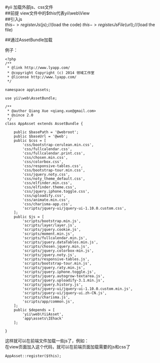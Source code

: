 #yii 加载外部js、css文件  
##前提
view文件中的$this代表yii\web\View  
##引入js  
		$this->registerJs($js);//(load the code)
		$this->registerJsFile($url);//(load the file)




##通过AssetBundle加载

例子：  

	<?php
	/**
	 * @link http://www.lyapp.com/
	 * @copyright Copyright (c) 2014 领域工作室
	 * @license http://www.lyapp.com/
	 */
	
	namespace app\assets;
	
	use yii\web\AssetBundle;
	
	/**
	 * @author Qiang Xue <qiang.xue@gmail.com>
	 * @since 2.0
	 */
	class AppAsset extends AssetBundle {
	
	    public $basePath = '@webroot';
	    public $baseUrl = '@web';
	    public $css = [
	        'css/bootstrap-cerulean.min.css',
	        'css/fullcalendar.css',
	        'css/fullcalendar.print.css',
	        'css/chosen.min.css',
	        'css/colorbox.css',
	        'css/responsive-tables.css',
	        'css/bootstrap-tour.min.css',
	        'css/jquery.noty.css',
	        'css/noty_theme_default.css',
	        'css/elfinder.min.css',
	        'css/elfinder.theme.css',
	        'css/jquery.iphone.toggle.css',
	        'css/uploadify.css',
	        'css/animate.min.css',
	        'css/charisma-app.css',
	        'scripts/jquery-ui/jquery-ui-1.10.0.custom.css',
	    ];
	    public $js = [
	        'scripts/bootstrap.min.js',
	        'scripts/layer/layer.js',
	        'scripts/jquery.cookie.js',
	        'scripts/moment.min.js',
	        'scripts/fullcalendar.min.js',
	        'scripts/jquery.dataTables.min.js',
	        'scripts/chosen.jquery.min.js',
	        'scripts/jquery.colorbox-min.js',
	        'scripts/jquery.noty.js',
	        'scripts/responsive-tables.js',
	        'scripts/bootstrap-tour.min.js',
	        'scripts/jquery.raty.min.js',
	        'scripts/jquery.iphone.toggle.js',
	        'scripts/jquery.autogrow-textarea.js',
	        'scripts/jquery.uploadify-3.1.min.js',
	        'scripts/jquery.history.js',
	        'scripts/jquery-ui/jquery-ui-1.10.0.custom.min.js',
	        'scripts/jquery-ui/jquery-ui.zh-CN.js',
	        'scripts/charisma.js',
	        'scripts/app/common.js',
	    ];
	    public $depends = [
	        'yii\web\YiiAsset',
	        'app\assets\IEhack'
	    ];
	
	}

这样就可以在前端文件加载一些js了，例如：  
在view页面加入这个代码，就可以在前端页面加载需要的js和css了

	AppAsset::register($this);